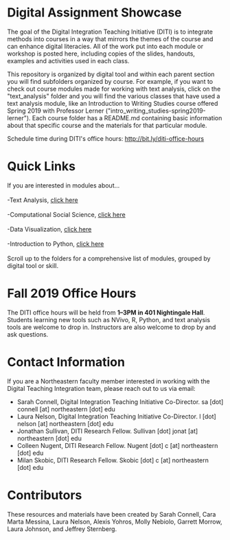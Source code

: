 ﻿# Digital Assignment Showcase

The goal of the Digital Integration Teaching Initiative (DITI) is to integrate methods into courses in a way that mirrors the themes of the course and can enhance digital literacies.  All of the work put into each module or workshop is posted here, including copies of the slides, handouts, examples and activities used in each class.

This repository is organized by digital tool and within each parent section you will find subfolders organized by course. For example, if you want to check out course modules made for working with text analysis, click on the "text_analysis" folder and you will find the various classes that have used a text analysis module, like an Introduction to Writing Studies course offered Spring 2019 with Professor Lerner ("intro_writing_studies-spring2019-lerner"). Each course folder has a README.md containing basic information about that specific course and the materials for that particular module.

Schedule time during DITI's office hours: http://bit.ly/diti-office-hours

# Quick Links

If you are interested in modules about...
<br>
<br>
-Text Analysis, [click here](https://github.com/NULabNortheastern/digitalassignmentshowcase/tree/master/text_analysis)
<br>
<br>
-Computational Social Science, [click here](https://github.com/NULabNortheastern/digitalassignmentshowcase/tree/master/data_ethics/intro_computational_social_science)
<br>
<br>
-Data Visualization, [click here](https://github.com/NULabNortheastern/digitalassignmentshowcase/tree/master/data_visualization)
<br>
<br>
-Introduction to Python, [click here](https://github.com/NULabNortheastern/digitalassignmentshowcase/tree/master/intro_python)
<br>
<br>
Scroll up to the folders for a comprehensive list of modules, grouped by digital tool or skill. 
<br>

# Fall 2019 Office Hours
The DITI office hours will be held from <strong>1–3PM in 401 Nightingale Hall</strong>. Students learning new tools such as NVivo, R, Python, and text analysis tools are welcome to drop in. Instructors are also welcome to drop by and ask questions.

# Contact Information

If you are a Northeastern faculty member interested in working with the Digital Teaching Integration team, please reach out to us via email:

- Sarah Connell, Digital Integration Teaching Initiative Co-Director. sa [dot] connell [at] northeastern [dot] edu
- Laura Nelson, Digital Integration Teaching Initiative Co-Director. l [dot] nelson [at] northeastern [dot] edu
- Jonathan Sullivan, DITI Research Fellow. Sullivan [dot] jonat [at] northeastern [dot] edu
- Colleen Nugent, DITI Research Fellow. Nugent [dot] c [at] northeastern [dot] edu
- Milan Skobic, DITI Research Fellow. Skobic [dot] c [at] northeastern [dot] edu

# Contributors
These resources and materials have been created by Sarah Connell, Cara Marta Messina, Laura Nelson, Alexis Yohros, Molly Nebiolo, Garrett Morrow, Laura Johnson, and Jeffrey Sternberg. 

